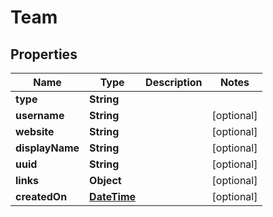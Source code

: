 
# Team

## Properties
Name | Type | Description | Notes
------------ | ------------- | ------------- | -------------
**type** | **String** |  | 
**username** | **String** |  |  [optional]
**website** | **String** |  |  [optional]
**displayName** | **String** |  |  [optional]
**uuid** | **String** |  |  [optional]
**links** | **Object** |  |  [optional]
**createdOn** | [**DateTime**](DateTime.md) |  |  [optional]



